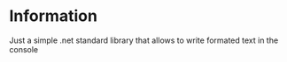 # Information
Just a simple .net standard library that allows to write formated text in the console
